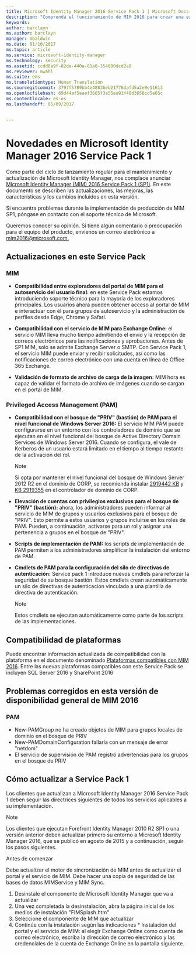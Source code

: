 ```yaml
---
title: Microsoft Identity Manager 2016 Service Pack 1 | Microsoft Docs
description: "Comprenda el funcionamiento de MIM 2016 para crear una experiencia de administración de identidades más segura y más cómoda en la nube y en ubicaciones locales."
keywords: 
author: barclayn
ms.author: barclayn
manager: mbaldwin
ms.date: 01/10/2017
ms.topic: article
ms.service: microsoft-identity-manager
ms.technology: security
ms.assetid: ccdd8a9f-02da-440a-81a8-354800dcd2a8
ms.reviewer: mwahl
ms.suite: ems
ms.translationtype: Human Translation
ms.sourcegitcommit: 3797f5789bb4e48836eb21776dafd5a2e0e11613
ms.openlocfilehash: 69d44af5eaef3665f3a55ea91f48d3658cd5e65c
ms.contentlocale: es-es
ms.lasthandoff: 05/09/2017


---
```

# <a name="whats-new-for-microsoft-identity-manager-2016-service-pack-1"></a>Novedades en Microsoft Identity Manager 2016 Service Pack 1 #

Como parte del ciclo de lanzamiento regular para el mantenimiento y actualización de Microsoft Identity Manager, nos complace anunciar [Microsoft Identity Manager (MIM) 2016 Service Pack 1 (SP1)](https://msdn.microsoft.com/subscriptions/downloads/?fileid=70212#searchTerm=&Languages=en&PageSize=10&PageIndex=0&FileId=70212). En este documento se describen las actualizaciones, las mejoras, las características y los cambios incluidos en esta versión.

Si encuentra problemas durante la implementación de producción de MIM SP1, póngase en contacto con el soporte técnico de Microsoft.

Queremos conocer su opinión. Si tiene algún comentario o preocupación para el equipo del producto, envíenos un correo electrónico a [mim2016@microsoft.com.](mailto:mim2016@microsoft.com)



## <a name="updates-in-this-service-pack"></a>Actualizaciones en este Service Pack #

### <a name="mim"></a>MIM

- **Compatibilidad entre exploradores del portal de MIM para el autoservicio del usuario final:** en este Service Pack estamos introduciendo soporte técnico para la mayoría de los exploradores principales. Los usuarios ahora pueden obtener acceso al portal de MIM e interactuar con él para grupos de autoservicio y la administración de perfiles desde Edge, Chrome y Safari.

- **Compatibilidad con el servicio de MIM para Exchange Online:** el servicio MIM lleva mucho tiempo admitiendo el envío y la recepción de correos electrónicos para las notificaciones y aprobaciones. Antes de SP1 MIM, solo se admite Exchange Server o SMTP. Con Service Pack 1, el servicio MIM puede enviar y recibir solicitudes, así como las notificaciones de correo electrónico con una cuenta en línea de Office 365 Exchange.

- **Validación de formato de archivo de carga de la imagen:** MIM hora es capaz de validar el formato de archivo de imágenes cuando se cargan en el portal de MIM.

### <a name="privileged-access-managementpam"></a>Privileged Access Management (PAM)

- **Compatibilidad con el bosque de "PRIV" (bastión) de PAM para el nivel funcional de Windows Server 2016:** El servicio MIM PAM puede configurarse en un entorno con los controladores de dominio que se ejecutan en el nivel funcional del bosque de Active Directory Domain Services de Windows Server 2016. Cuando se configura, el vale de Kerberos de un usuario estará limitado en el tiempo al tiempo restante de la activación del rol.

    >[!Note]
    Si opta por mantener el nivel funcional del bosque de Windows Server 2012 R2 en el dominio de CORP, se recomienda instalar [2919442 KB](https://support.microsoft.com/en-us/kb/2919442) y [KB 2919355](https://support.microsoft.com/en-us/kb/2919355) en el controlador de dominio de CORP.

- **Elevación de cuentas con privilegios exclusivos para el bosque de "PRIV" (bastión):** ahora, los administradores pueden informar al servicio de MIM de grupos y usuarios exclusivos para el bosque de "PRIV". Esto permite a estos usuarios y grupos incluirse en los roles de PAM.  Pueden, a continuación, activarse para un rol y asignar una pertenencia a grupos en el bosque de "PRIV".

- **Scripts de implementación de PAM:** los scripts de implementación de PAM permiten a los administradores simplificar la instalación del entorno de PAM.

- **Cmdlets de PAM para la configuración del silo de directivas de autenticación:** Service pack 1 introduce nuevos cmdlets para reforzar la seguridad de su bosque bastión. Estos cmdlets crean automáticamente un silo de directivas de autenticación vinculado a una plantilla de directiva de autenticación.

    >[!Note]
    Estos cmdlets se ejecutan automáticamente como parte de los scripts de las implementaciones.


## <a name="platform-support"></a>Compatibilidad de plataformas
Puede encontrar información actualizada de compatibilidad con la plataforma en el documento denominado [Plataformas compatibles con MIM 2016](microsoft-identity-manager-2016-supported-platforms.md).  Entre las nuevas plataformas compatibles con este Service Pack se incluyen SQL Server 2016 y SharePoint 2016

## <a name="issues-fixed-in-this-release-from-mim-2016-general-availability"></a>Problemas corregidos en esta versión de disponibilidad general de MIM 2016

### <a name="pam"></a>PAM
- New-PAMGroup no ha creado objetos de MIM para grupos locales de dominio en el bosque de PRIV
- New-PAMDomainConfiguration fallaría con un mensaje de error "netdom"
- El servicio de supervisión de PAM registró advertencias para los grupos en el bosque de PRIV

## <a name="how-to-upgrade-to-service-pack-1"></a>Cómo actualizar a Service Pack 1

Los clientes que actualizan a Microsoft Identity Manager 2016 Service Pack 1 deben seguir las directrices siguientes de todos los servicios aplicables a su implementación.

>[!Note]
>Los clientes que ejecutan Forefront Identity Manager 2010 R2 SP1 o una versión anterior deben actualizar primero su entorno a Microsoft Identity Manager 2016, que se publicó en agosto de 2015 y a continuación, seguir los pasos siguientes.

Antes de comenzar

Debe actualizar el motor de sincronización de MIM antes de actualizar el portal y el servicio de MIM.
Debe hacer una copia de seguridad de las bases de datos MIMService y MIM Sync.

  1. Desinstale el componente de Microsoft Identity Manager que va a actualizar
  2. Una vez completada la desinstalación, abra la página inicial de los medios de instalación "FIMSplash.htm"
  3. Seleccione el componente de MIM que actualizar
  4. Continúe con la instalación según las indicaciones
    * Instalación del portal y el servicio de MIM: al elegir Exchange Online como cuenta de correo electrónico, escriba la dirección de correo electrónico y las credenciales de la cuenta de Exchange Online en la pantalla siguiente.

